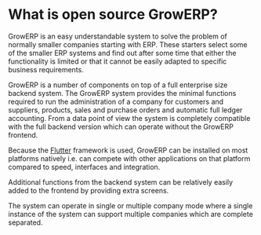 # What is open source GrowERP?

GrowERP is an easy understandable system to solve the problem of normally smaller companies starting with ERP. These
starters select some of the smaller ERP systems and find out after some time that either the functionality
is limited or that it cannot be easily adapted to specific business requirements.

GrowERP is a number of components on top of a full enterprise size backend system. The GrowERP
system provides the minimal functions required to run the administration of a company for
customers and suppliers, products, sales and purchase orders and automatic full ledger accounting.
From a data point of view the system is completely compatible with the full
backend version which can operate without the GrowERP frontend.

Because the [Flutter](https://flutter.dev) framework is used, GrowERP can be installed on most platforms natively
i.e. can compete with other applications on that platform compared to speed, interfaces and integration.

Additional functions from the backend system can be relatively easily added to the frontend by providing extra screens.

The system can operate in single or multiple company mode where a single instance of the system can support multiple companies which are complete separated.

